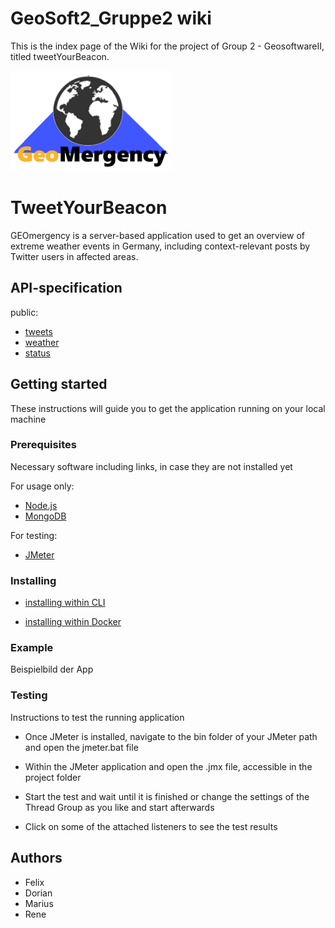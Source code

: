 # GeoSoft2_Gruppe2 wiki

This is the index page of the Wiki for the project of Group 2 - GeosoftwareII, titled tweetYourBeacon.

<a><img src="https://github.com/Dingensen/GeoSoft2_Gruppe2/blob/master/GEOmergency.png" width="260" height="160"></a>

# TweetYourBeacon
GEOmergency is a server-based application used to get an overview of extreme weather events in Germany, including context-relevant posts by Twitter users in affected areas.

## API-specification
public:
* [tweets](https://github.com/Dingensen/GeoSoft2_Gruppe2/wiki/api%E2%80%90specification-%E2%80%90-tweets)
* [weather](https://github.com/Dingensen/GeoSoft2_Gruppe2/wiki/api%E2%80%90specification-%E2%80%90-weather)
* [status](https://github.com/Dingensen/GeoSoft2_Gruppe2/wiki/api%E2%80%90specification-%E2%80%90-status)

## Getting started
These instructions will guide you to get the application running on your local machine

### Prerequisites 
Necessary software including links, in case they are not installed yet

For usage only:

* <a href ="https://nodejs.org/en/download/"> Node.js</a>
* <a href ="https://www.mongodb.com/download-center/community"> MongoDB</a>

For testing:

* <a href ="https://jmeter.apache.org/download_jmeter.cgi">JMeter</a>

### Installing
* [installing within CLI](https://github.com/Dingensen/GeoSoft2_Gruppe2/wiki/installation:-CLI)

* [installing within Docker](https://github.com/Dingensen/GeoSoft2_Gruppe2/wiki/installation:-Docker)

### Example
Beispielbild der App


### Testing
Instructions to test the running application

* Once JMeter is installed, navigate to the bin folder of your JMeter path
and open the jmeter.bat file

* Within the JMeter application and open the .jmx file, accessible in the project folder

* Start the test and wait until it is finished or change the settings of the Thread Group as you like and start afterwards

* Click on some of the attached listeners to see the test results 

## Authors
* Felix
* Dorian
* Marius
* Rene
